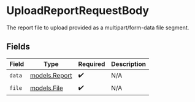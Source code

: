 # UploadReportRequestBody

The report file to upload provided as a multipart/form-data file segment.


## Fields

| Field                                | Type                                 | Required                             | Description                          |
| ------------------------------------ | ------------------------------------ | ------------------------------------ | ------------------------------------ |
| `data`                               | [models.Report](../models/report.md) | :heavy_check_mark:                   | N/A                                  |
| `file`                               | [models.File](../models/file.md)     | :heavy_check_mark:                   | N/A                                  |